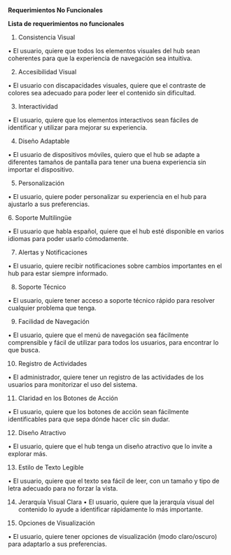 **Requerimientos No Funcionales**

**Lista de requerimientos no funcionales**

1.	Consistencia Visual
   
•	El usuario, quiere que todos los elementos visuales del hub sean coherentes para que la experiencia de navegación sea intuitiva.

2. Accesibilidad Visual
   
•	El usuario con discapacidades visuales, quiere que el contraste de colores sea adecuado para poder leer el contenido sin dificultad.

3. Interactividad

•	El usuario, quiere que los elementos interactivos sean fáciles de identificar y utilizar para mejorar su experiencia.

4. Diseño Adaptable
   
•	El usuario de dispositivos móviles, quiero que el hub se adapte a diferentes tamaños de pantalla para tener una buena experiencia sin importar el dispositivo.

5. Personalización
   
•	El usuario, quiere poder personalizar su experiencia en el hub para ajustarlo a sus preferencias. 

⁠6. Soporte Multilingüe
 
•	El usuario que habla español, quiere que el hub esté disponible en varios idiomas para poder usarlo cómodamente.

7.  Alertas y Notificaciones
    
•	El usuario, quiere recibir notificaciones sobre cambios importantes en el hub para estar siempre informado.

8.  Soporte Técnico

•	El usuario, quiere tener acceso a soporte técnico rápido para resolver cualquier problema que tenga.

9. Facilidad de Navegación

•	El usuario, quiere que el menú de navegación sea fácilmente comprensible  y fácil de utilizar para todos los usuarios, para encontrar lo que busca.

10. Registro de Actividades
    
•	El administrador, quiere tener un registro de las actividades de los usuarios para monitorizar el uso del sistema.

11. Claridad en los Botones de Acción

•	El usuario, quiere que los botones de acción sean fácilmente identificables para que sepa dónde hacer clic sin dudar.

12. Diseño Atractivo
    
•	El usuario, quiere que el hub tenga un diseño atractivo que lo invite a explorar más.

13. Estilo de Texto Legible
    
•	El usuario, quiere que el texto sea fácil de leer, con un tamaño y tipo de letra adecuado para no forzar la vista.

14. Jerarquía Visual Clara
•	El usuario, quiere que la jerarquía visual del contenido lo ayude a identificar rápidamente lo más importante.

15. Opciones de Visualización
    
•	El usuario, quiere tener opciones de visualización (modo claro/oscuro) para adaptarlo a sus preferencias.




    






